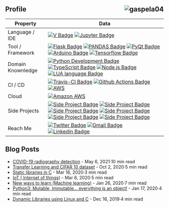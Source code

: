 ## Profile  <img src="https://komarev.com/ghpvc/?username=gaspela04&color=brightgreen&style=plastic" alt="gaspela04" align="right">
Property                 | Data  
-------------------------|------
Language / IDE           | [![V Badge](https://img.shields.io/badge/-Visual%20Studio-A8B9CC?style=flat&logo=C&logoColor=white)](https://github.com/search?q=user%3Agaspela04&type=Repositories) [![Jupyter Badge](https://img.shields.io/badge/-Jupyter-FFC300?style=flat&logo=Jupyter&logoColor=white)](https://github.com/search?q=user%3Agaspela04&type=Repositories)
Tool / Framework         | [![Flask Badge](https://img.shields.io/badge/-Flask-FFC300?style=flat&logo=Flask&logoColor=white)](https://flask.palletsprojects.com/en/1.1.x/) [![PANDAS Badge](https://img.shields.io/badge/-PANDAS-5C2D91?style=flat&logo=Pandas&logoColor=white)](https://github.com/search?q=user%3Agaspela04&type=Repositories) [![PyQt Badge](https://img.shields.io/badge/-PyQt-41CD52?style=flat&logo=Qt&logoColor=white)](https://github.com/search?q=user%3Agaspela04&type=Repositories) [![Arduino Badge](https://img.shields.io/badge/-Arduino-00979D?style=flat&logo=Arduino&logoColor=white)](https://github.com/search?q=user%3Agaspela04&type=Repositories) [![Tensorflow Badge](https://img.shields.io/badge/-Tensorflow-F2BD1A?style=flat&logo=Tensorflow&logoColor=white)](https://github.com/search?q=user%3Agaspela04&type=Repositories)
Domain Knownledge        | [![Python Development Badge](https://img.shields.io/badge/-Python-DAF7A6?style=flat&logo=python&logoColor=white)](https://github.com/search?q=user%3Agaspela04&type=Repositories) [![TypeScript Badge](https://img.shields.io/badge/-Type%20Script-6cb803?style=flat&logo=typescript&logoColor=white)](https://github.com/search?q=user%3Agaspela04&type=Repositories) [![Node.js Badge](https://img.shields.io/badge/-Node.js%20-6f89a2?style=flat&logo=tsnode&logoColor=white)](https://github.com/search?q=user%3Agaspela04&type=Repositories) [![LUA language Badge](https://img.shields.io/badge/-LUA%20language-036CB5?style=flat&logo=lua&logoColor=white)](https://github.com/search?q=user%3Agaspela04&type=Repositories)
CI / CD                  | [![Travis-CI Badge](https://img.shields.io/badge/-Travis%20CI-3EAAAF?style=flat&logo=Travis-CI&logoColor=white)](https://github.com/gaspela04/gaspela04) [![Github Actions Badge](https://img.shields.io/badge/-Github%20Actions-2088FF?style=flat&logo=Github-Actions&logoColor=white)](https://github.com/gaspela04/gaspela04) [![AWS](https://img.shields.io/badge/-AWS-ccad51?style=flat&logo=amazonaws&logoColor=white)](https://github.com/gaspela04/gaspela04)
Cloud                 |  [![Amazon AWS](https://img.shields.io/badge/-Amazon%20AWS-0089D6?style=flat&logo=amazonaws&logoColor=white)](https://github.com/search?q=user%3Agaspela04&type=Repositories)
Side Projects            | [![Side Project Badge](https://img.shields.io/badge/-PrinTF%20C-A8B9CC?style=flat&logoColor=white)](https://github.com/Gaspela04/Printf) [![Side Project Badge](https://img.shields.io/badge/-Monty%20C-A8B9CC?style=flat&logoColor=white)](https://github.com/Gaspela04/Monty) [![Side Project Badge](https://img.shields.io/badge/-Simple%20Shell%20C-A8B9CC?style=flat&logoColor=white)](https://github.com/Gaspela04/Simple_shell) [![Side Project Badge](https://img.shields.io/badge/-Project%20Nativo%20JS-A8B9CC?style=flat&logoColor=white)](https://github.com/Gaspela04/Nativo) [![Side Project Badge](https://img.shields.io/badge/-AirBnB%20JS-A8B9CC?style=flat&logoColor=white)](https://github.com/Gaspela04/AirBnB_clone_v4) [![Side Project Badge](https://img.shields.io/badge/-XRay%20Classifier%20Pneumonia%20COVID19-A8B9CC?style=flat&logoColor=white)](https://github.com/Gaspela/Xray-classifier-Pneumonia-detection-COVID19) 
Reach Me                 | [![Twitter Badge](https://img.shields.io/badge/-Gaspela-00acee?style=flat&logo=twitter&logoColor=white)](https://twitter.com/gaspela) [![Gmail Badge](https://img.shields.io/badge/-Email_Contact-e54448?style=flat&logo=Gmail&logoColor=white)](mailto:samirmillanorozco@hotmail.com) [![Linkedin Badge](https://img.shields.io/badge/-Samirmillan-blue?style=flat&logo=Linkedin&logoColor=white)](https://www.linkedin.com/in/gaspela/)

## Blog Posts
<!-- blog start -->
* [COVID-19 radiography detection](https://samirmillanorozco.medium.com/covid-19-radiography-detection-4ff589c4ee33) - May 6, 2021·10 min read
* [Transfer Learning and CIFAR 10 dataset](https://medium.com/@samirmillanorozco/transfer-learning-and-cifar-10-dataset-cefc81eff75b) - Oct 2, 2020·5 min read
* [Static libraries in C](https://medium.com/@samirmillanorozco/static-libraries-in-c-a15331005cd7) - Mar 16, 2020·3 min read
* [IoT ( Internet of things)](https://medium.com/@samirmillanorozco/iot-internet-of-things-87aad699a2a6) - Mar 8, 2020·5 min read
* [New ways to learn (Machine learning)](https://medium.com/@samirmillanorozco/new-ways-to-learn-machine-learning-ed4ab9a98918) - Jan 26, 2020·7 min read
* [Python3: Mutable, Immutable… everything is an object!](https://medium.com/@samirmillanorozco/python3-mutable-immutable-everything-is-an-object-1268de245096) - Jan 17, 2020·4 min read
* [Dynamic Libraries using Linux and C](https://medium.com/@samirmillanorozco/dynamic-libraries-using-linux-and-c-ed6c9aea8b47) - Dec 16, 2019·4 min read
<!-- blog end -->
